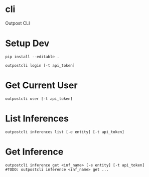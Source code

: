 # cli
Outpost CLI


# Setup Dev
```
pip install --editable .

outpostcli login [-t api_token]
```

# Get Current User
```
outpostcli user [-t api_token]
```

# List Inferences
```
outpostcli inferences list [-e entity] [-t api_token]
```

# Get Inference
```
outpostcli inference get <inf_name> [-e entity] [-t api_token] 
#TODO: outpostcli inference <inf_name> get ...
```
